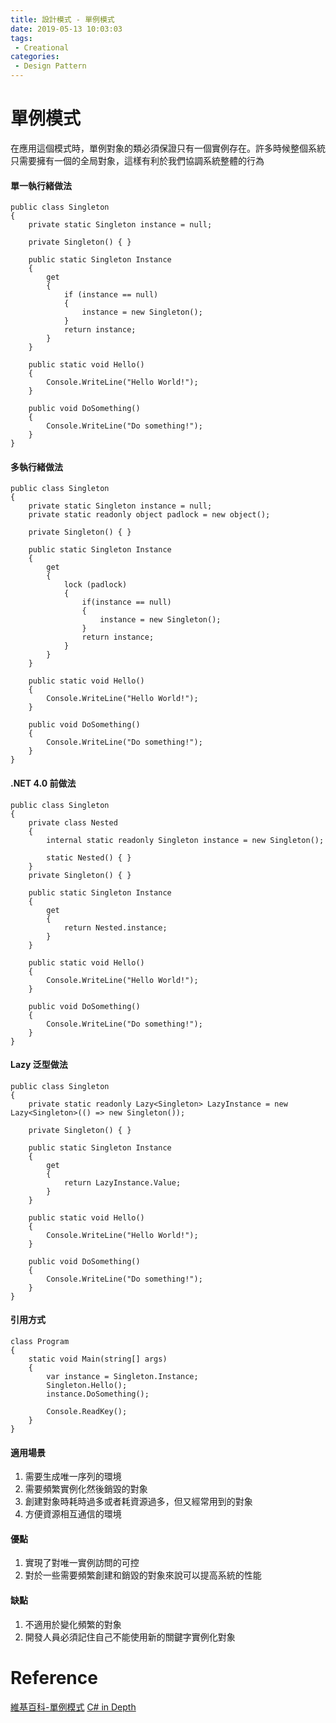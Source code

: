 ```yaml
---
title: 設計模式 - 單例模式
date: 2019-05-13 10:03:03
tags:
 - Creational
categories: 
 - Design Pattern
---
```


# 單例模式
在應用這個模式時，單例對象的類必須保證只有一個實例存在。許多時候整個系統只需要擁有一個的全局對象，這樣有利於我們協調系統整體的行為

#### 單一執行緒做法
    public class Singleton
    {
        private static Singleton instance = null;

        private Singleton() { }

        public static Singleton Instance
        {
            get
            {
                if (instance == null)
                {
                    instance = new Singleton();
                }
                return instance;
            }
        }

        public static void Hello()
        {
            Console.WriteLine("Hello World!");
        }

        public void DoSomething()
        {
            Console.WriteLine("Do something!");
        }
    }

#### 多執行緒做法
    public class Singleton
    {
        private static Singleton instance = null;
        private static readonly object padlock = new object();

        private Singleton() { }

        public static Singleton Instance
        {
            get
            {
                lock (padlock)
                {
                    if(instance == null)
                    {
                        instance = new Singleton();
                    }
                    return instance;
                }
            }
        }

        public static void Hello()
        {
            Console.WriteLine("Hello World!");
        }

        public void DoSomething()
        {
            Console.WriteLine("Do something!");
        }
    }

#### .NET 4.0 前做法
    public class Singleton
    {
        private class Nested
        {
            internal static readonly Singleton instance = new Singleton();

            static Nested() { }
        }
        private Singleton() { }

        public static Singleton Instance
        {
            get
            {
                return Nested.instance;
            }
        }

        public static void Hello()
        {
            Console.WriteLine("Hello World!");
        }

        public void DoSomething()
        {
            Console.WriteLine("Do something!");
        }
    }

#### Lazy<T> 泛型做法
    public class Singleton
    {
        private static readonly Lazy<Singleton> LazyInstance = new Lazy<Singleton>(() => new Singleton());

        private Singleton() { }

        public static Singleton Instance
        {
            get
            {
                return LazyInstance.Value;
            }
        }

        public static void Hello()
        {
            Console.WriteLine("Hello World!");
        }

        public void DoSomething()
        {
            Console.WriteLine("Do something!");
        }
    }

#### 引用方式
    class Program
    {
        static void Main(string[] args)
        {
            var instance = Singleton.Instance;
            Singleton.Hello();
            instance.DoSomething();
            
            Console.ReadKey();
        }
    }

#### 適用場景
1. 需要生成唯一序列的環境
2. 需要頻繁實例化然後銷毀的對象
3. 創建對象時耗時過多或者耗資源過多，但又經常用到的對象
4. 方便資源相互通信的環境

#### 優點
1. 實現了對唯一實例訪問的可控
2. 對於一些需要頻繁創建和銷毀的對象來說可以提高系統的性能

#### 缺點
1. 不適用於變化頻繁的對象
2. 開發人員必須記住自己不能使用新的關鍵字實例化對象

# Reference
[維基百科-單例模式](https://zh.wikipedia.org/wiki/%E5%8D%95%E4%BE%8B%E6%A8%A1%E5%BC%8F)
[C# in Depth](https://csharpindepth.com/Articles/Singleton)